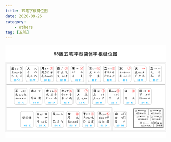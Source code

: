 ```yaml
---
title: 五笔字根键位图
date: 2020-09-26
category: 
    - others
tag: [五笔]
---
```


![](https://raw.githubusercontent.com/vinloong/imgchr/main/notes/img/040.jpg)

